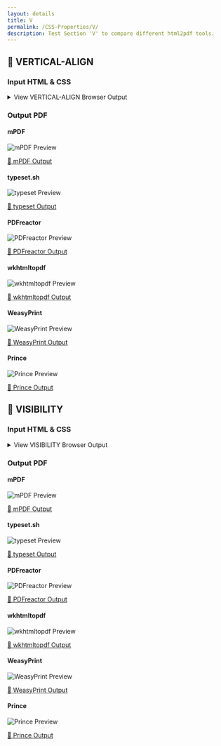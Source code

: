 ```yaml
---
layout: details
title: V
permalink: /CSS-Properties/V/
description: Test Section 'V' to compare different html2pdf tools.
---
```




## 🔬 VERTICAL-ALIGN

### Input HTML & CSS

<details>
    <summary>
        View VERTICAL-ALIGN Browser Output
    </summary>
    <img src="/{{ page.path }}/../browser_screenshot__html_CSS_Properties_V_vertical-align.html.pdf.png" />
    <p>
        <a href="https://raw.githubusercontent.com/azettl/compare.html2pdf.tools/master//html/CSS%20Properties/V/vertical-align.html" target="_blank" rel="noopener">📄 Get Input HTML on GitHub</a>
    </p>
</details>

### Output PDF

<div class="details-boxes">
    <div>
        <h4>mPDF</h4>
        <img src="/{{ page.path }}/../mpdf__html_CSS_Properties_V_vertical-align.html.png" alt="mPDF Preview" />
        <p>
            <a href="/{{ page.path }}/../mpdf__html_CSS_Properties_V_vertical-align.html.pdf" target="_blank">📕 mPDF Output</a>
        </p>
    </div>
    <div>
        <h4>typeset.sh</h4>
        <img src="/{{ page.path }}/../typeset__html_CSS_Properties_V_vertical-align.html.png" alt="typeset Preview" />
        <p>
            <a href="/{{ page.path }}/../typeset__html_CSS_Properties_V_vertical-align.html.pdf" target="_blank">📕 typeset Output</a>
        </p>
    </div>
    <div>
        <h4>PDFreactor</h4>
        <img src="/{{ page.path }}/../pdfreactor__html_CSS_Properties_V_vertical-align.html.png" alt="PDFreactor Preview" />
        <p>
            <a href="/{{ page.path }}/../pdfreactor__html_CSS_Properties_V_vertical-align.html.pdf" target="_blank">📕 PDFreactor Output</a>
        </p>
    </div>
    <div>
        <h4>wkhtmltopdf</h4>
        <img src="/{{ page.path }}/../wkhtmltopdf__html_CSS_Properties_V_vertical-align.html.png" alt="wkhtmltopdf Preview" />
        <p>
            <a href="/{{ page.path }}/../wkhtmltopdf__html_CSS_Properties_V_vertical-align.html.pdf" target="_blank">📕 wkhtmltopdf Output</a>
        </p>
    </div>
    <div>
        <h4>WeasyPrint</h4>
        <img src="/{{ page.path }}/../weasyprint__html_CSS_Properties_V_vertical-align.html.png" alt="WeasyPrint Preview" />
        <p>
            <a href="/{{ page.path }}/../weasyprint__html_CSS_Properties_V_vertical-align.html.pdf" target="_blank">📕 WeasyPrint Output</a>
        </p>
    </div>
    <div>
        <h4>Prince</h4>
        <img src="/{{ page.path }}/../princexml__html_CSS_Properties_V_vertical-align.html.png" alt="Prince Preview" />
        <p>
            <a href="/{{ page.path }}/../princexml__html_CSS_Properties_V_vertical-align.html.pdf" target="_blank">📕 Prince Output</a>
        </p>
    </div>
</div>

## 🔬 VISIBILITY

### Input HTML & CSS

<details>
    <summary>
        View VISIBILITY Browser Output
    </summary>
    <img src="/{{ page.path }}/../browser_screenshot__html_CSS_Properties_V_visibility.html.pdf.png" />
    <p>
        <a href="https://raw.githubusercontent.com/azettl/compare.html2pdf.tools/master//html/CSS%20Properties/V/visibility.html" target="_blank" rel="noopener">📄 Get Input HTML on GitHub</a>
    </p>
</details>

### Output PDF

<div class="details-boxes">
    <div>
        <h4>mPDF</h4>
        <img src="/{{ page.path }}/../mpdf__html_CSS_Properties_V_visibility.html.png" alt="mPDF Preview" />
        <p>
            <a href="/{{ page.path }}/../mpdf__html_CSS_Properties_V_visibility.html.pdf" target="_blank">📕 mPDF Output</a>
        </p>
    </div>
    <div>
        <h4>typeset.sh</h4>
        <img src="/{{ page.path }}/../typeset__html_CSS_Properties_V_visibility.html.png" alt="typeset Preview" />
        <p>
            <a href="/{{ page.path }}/../typeset__html_CSS_Properties_V_visibility.html.pdf" target="_blank">📕 typeset Output</a>
        </p>
    </div>
    <div>
        <h4>PDFreactor</h4>
        <img src="/{{ page.path }}/../pdfreactor__html_CSS_Properties_V_visibility.html.png" alt="PDFreactor Preview" />
        <p>
            <a href="/{{ page.path }}/../pdfreactor__html_CSS_Properties_V_visibility.html.pdf" target="_blank">📕 PDFreactor Output</a>
        </p>
    </div>
    <div>
        <h4>wkhtmltopdf</h4>
        <img src="/{{ page.path }}/../wkhtmltopdf__html_CSS_Properties_V_visibility.html.png" alt="wkhtmltopdf Preview" />
        <p>
            <a href="/{{ page.path }}/../wkhtmltopdf__html_CSS_Properties_V_visibility.html.pdf" target="_blank">📕 wkhtmltopdf Output</a>
        </p>
    </div>
    <div>
        <h4>WeasyPrint</h4>
        <img src="/{{ page.path }}/../weasyprint__html_CSS_Properties_V_visibility.html.png" alt="WeasyPrint Preview" />
        <p>
            <a href="/{{ page.path }}/../weasyprint__html_CSS_Properties_V_visibility.html.pdf" target="_blank">📕 WeasyPrint Output</a>
        </p>
    </div>
    <div>
        <h4>Prince</h4>
        <img src="/{{ page.path }}/../princexml__html_CSS_Properties_V_visibility.html.png" alt="Prince Preview" />
        <p>
            <a href="/{{ page.path }}/../princexml__html_CSS_Properties_V_visibility.html.pdf" target="_blank">📕 Prince Output</a>
        </p>
    </div>
</div>



